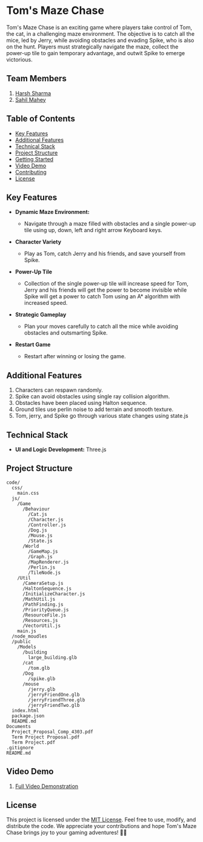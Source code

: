 # Tom's Maze Chase

Tom's Maze Chase is an exciting game where players take control of Tom, the cat, in a challenging maze environment. The objective is to catch all the mice, led by Jerry, while avoiding obstacles and evading Spike, who is also on the hunt. Players must strategically navigate the maze, collect the power-up tile to gain temporary advantage, and outwit Spike to emerge victorious.

## Team Members

1. [Harsh Sharma](https://github.com/king-knight-harsh)
2. [Sahil Mahey](https://github.com/SahilMahey)

## Table of Contents

- [Key Features](#key-features)
- [Additional Features](#additional-features)
- [Technical Stack](#technical-stack)
- [Project Structure](#project-structure)
- [Getting Started](#getting-started)
- [Video Demo](#video-demo)
- [Contributing](#contributing)
- [License](#license)

## Key Features

- **Dynamic Maze Environment:**
  - Navigate through a maze filled with obstacles and a single power-up tile using up, down, left and right arrow Keyboard keys.
  
- **Character Variety**
  - Play as Tom, catch Jerry and his friends, and save yourself from Spike.

- **Power-Up Tile**
  - Collection of the single power-up tile will increase speed for Tom, Jerry and his friends will get the power to become invisible while Spike will get a power to catch Tom using an A* algorithm with increased speed.

- **Strategic Gameplay**
  - Plan your moves carefully to catch all the mice while avoiding obstacles and outsmarting Spike.

- **Restart Game**
  - Restart after winning or losing the game.

## Additional Features

1. Characters can respawn randomly.
2. Spike can avoid obstacles using single ray collision algorithm.
3. Obstacles have been placed using Halton sequence.
4. Ground tiles use perlin noise to add terrain and smooth texture.
5. Tom, jerry, and Spike go through various state changes using state.js


## Technical Stack

- **UI and Logic Development:** Three.js


## Project Structure

```plaintext
code/
  css/
    main.css
  js/
    /Game
      /Behaviour
        /Cat.js
        /Character.js
        /Controller.js
        /Dog.js
        /Mouse.js
        /State.js
      /World
        /GameMap.js
        /Graph.js
        /MapRenderer.js
        /Perlin.js
        /TileNode.js
    /Util
      /CameraSetup.js
      /HaltonSequence.js
      /InitializeCharacter.js
      /MathUtil.js
      /PathFinding.js
      /PriorityQueue.js
      /ResourceFile.js
      /Resources.js
      /VectorUtil.js
    main.js
  /node_moudles
  /public
    /Models
      /building
        large_building.glb
      /cat
        /tom.glb
      /Dog
        /spike.glb
      /mouse
        /jerry.glb
        /jerryFriendOne.glb
        /jerryFriendThree.glb
        /jerryFriendTwo.glb
  index.html
  package.json
  README.md
Documents
  Project_Proposal_Comp_4303.pdf
  Term Project Proposal.pdf
  Term Project.pdf
.gitignore
README.md
```

## Video Demo

1. [Full Video Demonstration](https://youtu.be/lKLkdpRI8Xg)

## License

This project is licensed under the [MIT License](LICENSE). Feel free to use, modify, and distribute the code. We appreciate your contributions and hope Tom's Maze Chase brings joy to your gaming adventures! 🍲🚀
